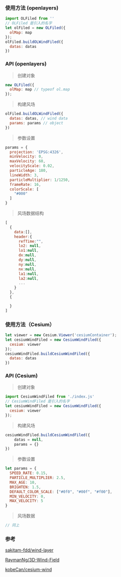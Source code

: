 ### 使用方法 (openlayers)

```javascript
import OLFiled from ''
// OLFiled 是引入的名字
let olFiled = new OLFiled({
  olMap: map
});
olFiled.buildOLWindFiled({
  datas: datas
})
```

### API (openlayers)

> 创建对象
```javascript
new OLFiled({
  olMap: map // typeof ol.map
});
```

> 构建风场

```javascript
olFiled.buildOLWindFiled({
  datas: datas, // wind data
  params: params // object
})
```
> 参数设置

```javascript
params = {
  projection: 'EPSG:4326',
  minVelocity: 0,
  maxVelocity: 60,
  velocityScale: 0.02,
  particleAge: 180,
  lineWidth: 3,
  particleMultiplier: 1/1250,
  frameRate: 16,
  colorScale: [
    "#000"
  ]
}
```
> 风场数据结构
```javascript
[
  {
    data:[],
    header:{
      refTime:"",
      lo2: null,
      lo1:null,
      dx:null,
      dy:null,
      ny:null,
      nx:null,
      la1:null,
      la2:null,
      ...
    }
  },
  {

  }
]
```

### 使用方法（Cesium）

```javascript
let viewer = new Cesium.Viewer('cesiumContainer');
let cesiumWindFiled = new CesiumWindFiled({
  cesium: viewer
});
cesiumWindFiled.buildCesiumWindFiled({
  datas: datas
})
```

### API (Cesium)

> 创建对象

```javascript
import CesiumWindFiled from './index.js'
// CesiumWindFiled 是引入的名字
let cesiumWindFiled = new CesiumWindFiled({
  cesium: viewer
});
```

> 构建风场

```javascript
cesiumWindFiled.buildCesiumWindFiled({
    datas = null,
    params = {}
})
```

> 参数设置

```javascript
let params = {
  SPEED_RATE: 0.15,
  PARTICLE_MULTIPLIER: 2.5,
  MAX_AGE: 10,
  BRIGHTEN: 1.5,
  DEFAULT_COLOR_SCALE: ["#0f0", "#00f", "#f00"],
  MIN_VELOCITY: 0,
  MAX_VELOCITY: 5
}
```

> 风场数据

```javascript
// 同上
```


### 参考


[sakitam-fdd/wind-layer](https://github.com/sakitam-fdd/wind-layer)

[RaymanNg/3D-Wind-Field](https://github.com/RaymanNg/3D-Wind-Field)

[kobeCan/cesium-wind](https://github.com/kobeCan/cesium-wind)
